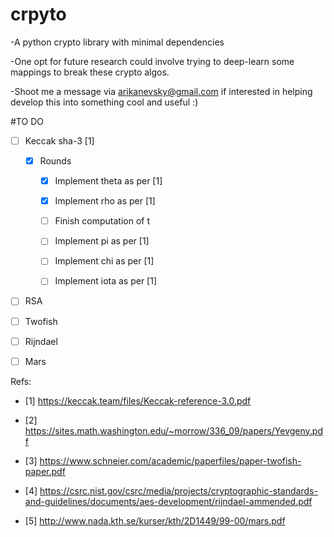 # crpyto
-A python crypto library with minimal dependencies

-One opt for future research could involve trying to deep-learn some mappings to break these crypto algos.

-Shoot me a message via arikanevsky@gmail.com if interested in helping develop this into something cool and useful :)

#TO DO
- [ ] Keccak sha-3 [1]
      
     - [X] Rounds
          
          - [X] Implement theta as per [1]
          
          - [X] Implement rho as per [1] 
          
          
          - [ ] Finish computation of t
          
          - [ ] Implement pi as per [1]
          
          - [ ] Implement chi as per [1]
          
          - [ ] Implement iota as per [1]
- [ ] RSA
- [ ] Twofish
- [ ] Rijndael
- [ ] Mars

Refs:

- [1] https://keccak.team/files/Keccak-reference-3.0.pdf

- [2] https://sites.math.washington.edu/~morrow/336_09/papers/Yevgeny.pdf

- [3] https://www.schneier.com/academic/paperfiles/paper-twofish-paper.pdf

- [4] https://csrc.nist.gov/csrc/media/projects/cryptographic-standards-and-guidelines/documents/aes-development/rijndael-ammended.pdf

- [5] http://www.nada.kth.se/kurser/kth/2D1449/99-00/mars.pdf
